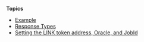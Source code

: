 **Topics**

- [Example](#example)
- [Response Types](#response-types)
- [Setting the LINK token address, Oracle, and JobId](#setting-the-link-token-address-oracle-and-jobid)
